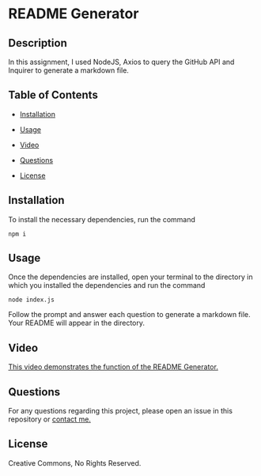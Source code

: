 # README Generator

## Description

In this assignment, I used NodeJS, Axios to query the GitHub API and Inquirer to generate a markdown file.

## Table of Contents

* [Installation](#installation)

* [Usage](#usage)

* [Video](#video)

* [Questions](#questions)

* [License](#license)

## Installation

To install the necessary dependencies, run the command

```
npm i
```

## Usage

Once the dependencies are installed, open your terminal to the directory in which you installed the dependencies and run the command

```
node index.js
```

Follow the prompt and answer each question to generate a markdown file. Your README will appear in the directory.

## Video

[This video demonstrates the function of the README Generator.](https://youtu.be/7490fMVjKzY)

## Questions

For any questions regarding this project, please open an issue in this repository or [contact me.](https://github.com/fftab)

## License

Creative Commons, No Rights Reserved.
